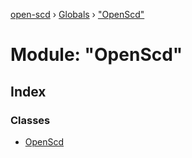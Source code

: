 [open-scd](../README.md) › [Globals](../globals.md) › ["OpenScd"](_openscd_.md)

# Module: "OpenScd"

## Index

### Classes

* [OpenScd](../classes/_openscd_.openscd.md)
